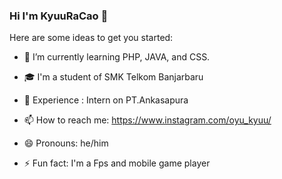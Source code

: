 ### Hi I'm KyuuRaCao 👋

Here are some ideas to get you started:


- 🌱 I’m currently learning PHP, JAVA, and CSS.
- 🎓 I'm a student of SMK Telkom Banjarbaru

- 💬 Experience : Intern on PT.Ankasapura
- 📫 How to reach me: https://www.instagram.com/oyu_kyuu/
- 😄 Pronouns: he/him
- ⚡ Fun fact: I'm a Fps and mobile game player
